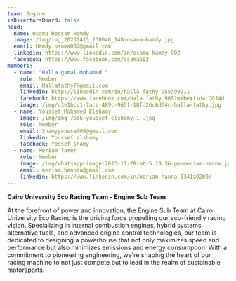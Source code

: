 ```yaml
---
team: Engine
isDirectorsBoard: false
head:
  name: Osama Hossam Hamdy
  image: /img/img_20230415_230046_148-osama-hamdy.jpg
  email: Hamdy.osama002@gmail.com
  linkedin: https://www.linkedin.com/in/osama-hamdy-002
  facebook: https://www.facebook.com/osama602
members:
  - name: "Halla gamal mohamed "
    role: Member
    email: Hallafathy7@gmail.com
    linkedin: http://linkedin.com/in/halla-fathy-955a99211
    facebook: https://www.facebook.com/hala.fathy.969?mibextid=LQQJ4d
    image: /img/c3e1bcc1-7ace-489c-965f-18fd26c6d64c-halla-fathy.jpg
  - name: Youssef Mohamed Elshamy
    image: /img/img_7666-youssef-elshamy-1-.jpg
    role: Member
    email: Shamyyoussef09@gmail.com
    linkedin: Youssef elshamy
    facebook: Yossef shamy
  - name: Meriam Tamer
    role: Member
    image: /img/whatsapp-image-2023-11-28-at-5.10.36-pm-meriam-hanna.jpeg
    email: meriam.hannaa@gmail.com
    linkedin: https://www.linkedin.com/in/meriam-hanna-0341a9209/
---
```

**Cairo University Eco Racing Team - Engine Sub Team**

At the forefront of power and innovation, the Engine Sub Team at Cairo University Eco Racing is the driving force propelling our eco-friendly racing vision. Specializing in internal combustion engines, hybrid systems, alternative fuels, and advanced engine control technologies, our team is dedicated to designing a powerhouse that not only maximizes speed and performance but also minimizes emissions and energy consumption. With a commitment to pioneering engineering, we're shaping the heart of our racing machine to not just compete but to lead in the realm of sustainable motorsports.